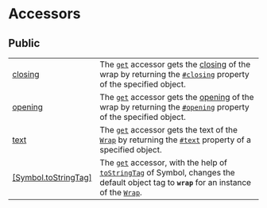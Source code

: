 # Accessors

## Public

|                                                 |                                                                                                                                                                                                                                                                                                                                                        |
| ----------------------------------------------- | ------------------------------------------------------------------------------------------------------------------------------------------------------------------------------------------------------------------------------------------------------------------------------------------------------------------------------------------------------ |
| [closing](closing.md)                           | The [`get`](https://developer.mozilla.org/en-US/docs/Web/JavaScript/Reference/Functions/get) accessor gets the [closing](../../library/basic-concepts.md#closing) of the wrap by returning the [`#closing`](../properties/closing.md) property of the specified object.                                                                                |
| [opening](opening.md)                           | The [`get`](https://developer.mozilla.org/en-US/docs/Web/JavaScript/Reference/Functions/get) accessor gets the [opening](../../library/basic-concepts.md#opening) of the wrap by returning the [`#opening`](../properties/opening.md) property of the specified object.                                                                                |
| [text](text.md)                                 | The [`get`](https://developer.mozilla.org/en-US/docs/Web/JavaScript/Reference/Functions/get) accessor gets the text of the [`Wrap`](../overview.md) by returning the [`#text`](../properties/text.md) property of a specified object.                                                                                                                  |
| [\[Symbol.toStringTag\]](symbol.tostringtag.md) | The [`get`](https://developer.mozilla.org/en-US/docs/Web/JavaScript/Reference/Functions/get) accessor, with the help of [`toStringTag`](https://developer.mozilla.org/en-US/docs/Web/JavaScript/Reference/Global\_Objects/Symbol/toStringTag) of Symbol, changes the default object tag to **`wrap`** for an instance of the [`Wrap`](../overview.md). |
